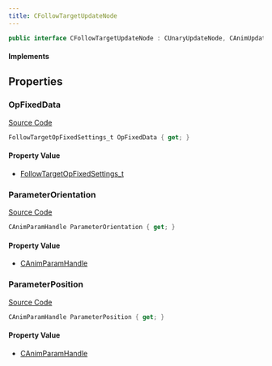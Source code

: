```yaml
---
title: CFollowTargetUpdateNode
---
```


```csharp
public interface CFollowTargetUpdateNode : CUnaryUpdateNode, CAnimUpdateNodeBase, ISchemaClass<CAnimUpdateNodeBase>, ISchemaClass<CUnaryUpdateNode>, ISchemaClass<CFollowTargetUpdateNode>, ISchemaField, ISchemaClass, INativeHandle
```

#### Implements

## Properties

### OpFixedData

[Source Code](https://github.com/swiftly-solution/swiftlys2/blob/main/managed/src/SwiftlyS2.Generated/Schemas/Interfaces/CFollowTargetUpdateNode.cs#L17)

```csharp
FollowTargetOpFixedSettings_t OpFixedData { get; }
```

#### Property Value

- [FollowTargetOpFixedSettings_t](/docs/api/shared/schemadefinitions/followtargetopfixedsettings_t)

### ParameterOrientation

[Source Code](https://github.com/swiftly-solution/swiftlys2/blob/main/managed/src/SwiftlyS2.Generated/Schemas/Interfaces/CFollowTargetUpdateNode.cs#L21)

```csharp
CAnimParamHandle ParameterOrientation { get; }
```

#### Property Value

- [CAnimParamHandle](/docs/api/shared/schemadefinitions/canimparamhandle)

### ParameterPosition

[Source Code](https://github.com/swiftly-solution/swiftlys2/blob/main/managed/src/SwiftlyS2.Generated/Schemas/Interfaces/CFollowTargetUpdateNode.cs#L19)

```csharp
CAnimParamHandle ParameterPosition { get; }
```

#### Property Value

- [CAnimParamHandle](/docs/api/shared/schemadefinitions/canimparamhandle)

